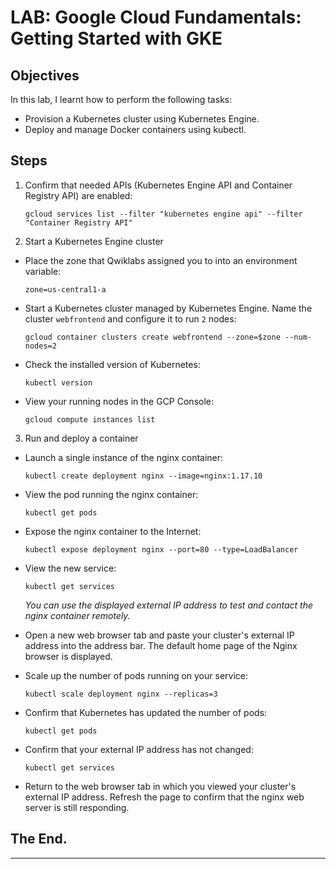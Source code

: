 # LAB: Google Cloud Fundamentals: Getting Started with GKE

## Objectives

In this lab, I learnt how to perform the following tasks:

* Provision a Kubernetes cluster using Kubernetes Engine.
* Deploy and manage Docker containers using kubectl.

## Steps

1. Confirm that needed APIs (Kubernetes Engine API and Container Registry API) are enabled:
    ```
    gcloud services list --filter "kubernetes engine api" --filter "Container Registry API"
    ```

2. Start a Kubernetes Engine cluster

* Place the zone that Qwiklabs assigned you to into an environment variable:
    ```
    zone=us-central1-a
    ```
* Start a Kubernetes cluster managed by Kubernetes Engine. Name the cluster ```webfrontend``` and configure it to run ```2``` nodes:
    ```
    gcloud container clusters create webfrontend --zone=$zone --num-nodes=2
    ```
* Check the installed version of Kubernetes:
    ```
    kubectl version
    ```
* View your running nodes in the GCP Console:
    ```
    gcloud compute instances list
    ```

3. Run and deploy a container

* Launch a single instance of the nginx container:
    ```
    kubectl create deployment nginx --image=nginx:1.17.10
    ```
* View the pod running the nginx container:
    ```
    kubectl get pods
    ```
* Expose the nginx container to the Internet:
    ```
    kubectl expose deployment nginx --port=80 --type=LoadBalancer
    ```
* View the new service:
    ```
    kubectl get services
    ```
    *You can use the displayed external IP address to test and contact the nginx container remotely.*

* Open a new web browser tab and paste your cluster's external IP address into the address bar. The default home page of the Nginx browser is displayed.

* Scale up the number of pods running on your service:
    ```
    kubectl scale deployment nginx --replicas=3
    ```
* Confirm that Kubernetes has updated the number of pods:
    ```
    kubectl get pods
    ```
* Confirm that your external IP address has not changed:
    ```
    kubectl get services
    ```
* Return to the web browser tab in which you viewed your cluster's external IP address. Refresh the page to confirm that the nginx web server is still responding.

## The End.
---